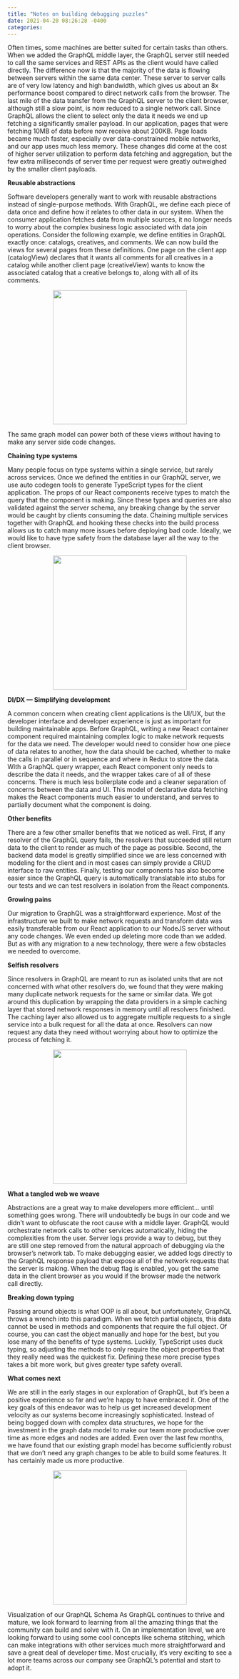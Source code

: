```yaml
---
title: "Notes on building debugging puzzles"
date: 2021-04-20 08:26:28 -0400
categories:
---
```


Often times, some machines are better suited for certain tasks than others. When we added the GraphQL middle layer, the GraphQL server still needed to call the same services and REST APIs as the client would have called directly. The difference now is that the majority of the data is flowing between servers within the same data center. These server to server calls are of very low latency and high bandwidth, which gives us about an 8x performance boost compared to direct network calls from the browser. The last mile of the data transfer from the GraphQL server to the client browser, although still a slow point, is now reduced to a single network call. Since GraphQL allows the client to select only the data it needs we end up fetching a significantly smaller payload. In our application, pages that were fetching 10MB of data before now receive about 200KB. Page loads became much faster, especially over data-constrained mobile networks, and our app uses much less memory. These changes did come at the cost of higher server utilization to perform data fetching and aggregation, but the few extra milliseconds of server time per request were greatly outweighed by the smaller client payloads.


**Reusable abstractions**

Software developers generally want to work with reusable abstractions instead of single-purpose methods. With GraphQL, we define each piece of data once and define how it relates to other data in our system. When the consumer application fetches data from multiple sources, it no longer needs to worry about the complex business logic associated with data join operations.
Consider the following example, we define entities in GraphQL exactly once: catalogs, creatives, and comments. We can now build the views for several pages from these definitions. One page on the client app (catalogView) declares that it wants all comments for all creatives in a catalog while another client page (creativeView) wants to know the associated catalog that a creative belongs to, along with all of its comments.

<center><img src="https://miro.medium.com/max/1400/1*Tr-cnrbTOPKkWkshYpQeIA.png" width="300" height="300"></center>

The same graph model can power both of these views without having to make any server side code changes.


**Chaining type systems**

Many people focus on type systems within a single service, but rarely across services. Once we defined the entities in our GraphQL server, we use auto codegen tools to generate TypeScript types for the client application. The props of our React components receive types to match the query that the component is making. Since these types and queries are also validated against the server schema, any breaking change by the server would be caught by clients consuming the data. Chaining multiple services together with GraphQL and hooking these checks into the build process allows us to catch many more issues before deploying bad code. Ideally, we would like to have type safety from the database layer all the way to the client browser.
<center><img src="https://miro.medium.com/max/1400/1*YLL0aFFgcGDXFEa-V9_LPA.png" width="300" height="300"></center>


**DI/DX — Simplifying development**

A common concern when creating client applications is the UI/UX, but the developer interface and developer experience is just as important for building maintainable apps. Before GraphQL, writing a new React container component required maintaining complex logic to make network requests for the data we need. The developer would need to consider how one piece of data relates to another, how the data should be cached, whether to make the calls in parallel or in sequence and where in Redux to store the data. With a GraphQL query wrapper, each React component only needs to describe the data it needs, and the wrapper takes care of all of these concerns. There is much less boilerplate code and a cleaner separation of concerns between the data and UI. This model of declarative data fetching makes the React components much easier to understand, and serves to partially document what the component is doing.


**Other benefits**

There are a few other smaller benefits that we noticed as well. First, if any resolver of the GraphQL query fails, the resolvers that succeeded still return data to the client to render as much of the page as possible. Second, the backend data model is greatly simplified since we are less concerned with modeling for the client and in most cases can simply provide a CRUD interface to raw entities. Finally, testing our components has also become easier since the GraphQL query is automatically translatable into stubs for our tests and we can test resolvers in isolation from the React components.

**Growing pains**

Our migration to GraphQL was a straightforward experience. Most of the infrastructure we built to make network requests and transform data was easily transferable from our React application to our NodeJS server without any code changes. We even ended up deleting more code than we added. But as with any migration to a new technology, there were a few obstacles we needed to overcome.

**Selfish resolvers**

Since resolvers in GraphQL are meant to run as isolated units that are not concerned with what other resolvers do, we found that they were making many duplicate network requests for the same or similar data. We got around this duplication by wrapping the data providers in a simple caching layer that stored network responses in memory until all resolvers finished. The caching layer also allowed us to aggregate multiple requests to a single service into a bulk request for all the data at once. Resolvers can now request any data they need without worrying about how to optimize the process of fetching it.
<center><img src="https://miro.medium.com/max/1400/1*FZCtNPL4bXS6jpgVZx0RYg.png" width="300" height="300"></center>

**What a tangled web we weave**

Abstractions are a great way to make developers more efficient… until something goes wrong. There will undoubtedly be bugs in our code and we didn’t want to obfuscate the root cause with a middle layer. GraphQL would orchestrate network calls to other services automatically, hiding the complexities from the user. Server logs provide a way to debug, but they are still one step removed from the natural approach of debugging via the browser’s network tab. To make debugging easier, we added logs directly to the GraphQL response payload that expose all of the network requests that the server is making. When the debug flag is enabled, you get the same data in the client browser as you would if the browser made the network call directly.

**Breaking down typing**

Passing around objects is what OOP is all about, but unfortunately, GraphQL throws a wrench into this paradigm. When we fetch partial objects, this data cannot be used in methods and components that require the full object. Of course, you can cast the object manually and hope for the best, but you lose many of the benefits of type systems. Luckily, TypeScript uses duck typing, so adjusting the methods to only require the object properties that they really need was the quickest fix. Defining these more precise types takes a bit more work, but gives greater type safety overall.


**What comes next**

We are still in the early stages in our exploration of GraphQL, but it’s been a positive experience so far and we’re happy to have embraced it. One of the key goals of this endeavor was to help us get increased development velocity as our systems become increasingly sophisticated. Instead of being bogged down with complex data structures, we hope for the investment in the graph data model to make our team more productive over time as more edges and nodes are added. Even over the last few months, we have found that our existing graph model has become sufficiently robust that we don’t need any graph changes to be able to build some features. It has certainly made us more productive.
<center><img src="https://miro.medium.com/max/1042/1*T3KO2GOY6EhoWUdQw8zuLQ.png" width="300" height="300"></center>

Visualization of our GraphQL Schema
As GraphQL continues to thrive and mature, we look forward to learning from all the amazing things that the community can build and solve with it. On an implementation level, we are looking forward to using some cool concepts like schema stitching, which can make integrations with other services much more straightforward and save a great deal of developer time. Most crucially, it’s very exciting to see a lot more teams across our company see GraphQL’s potential and start to adopt it.
